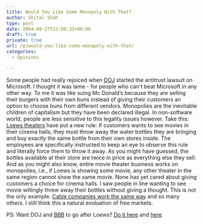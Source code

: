 ```yaml
---
title: Would You Like Some Monopoly With That?
author: Shital Shah
type: post
date: 2004-09-27T23:09:33+00:00
draft: true
private: true
url: /p/would-you-like-some-monopoly-with-that/
categories:
  - Opinions

---
```

Some people had really rejoiced when [DOJ][1] started the antitrust lawsuit on Microsoft. I thought it was lame - for people who can't beat Microsoft in any other way. To me it was like suing Mc Donald’s because they are selling their burgers with their own buns instead of giving their customers an option to choose buns from different vendors. Monopolies are the inevitable children of capitalism but they have been declared illegal. In non-software world, people are less sensitive to this legality issues however. Take this: [Loews theaters][2] have put a new rule: If customers wants to see movies in their cinema halls, they must throw away the water bottles they are bringing and buy exactly the same bottle from their own stores inside. The employees are specifically instructed to keep an eye to observe this rule and literally force them to throw it away. As you might have guessed, the bottles available at their store are twice in price as everything else they sell. And as you might also know, entire movie theater business works on monopolies, i.e., if Loews is showing some movie, any other theater in the same region cannot show the same movie. None has yet cared about giving customers a choice for cinema halls. I saw people in line wanting to see movie willingly threw away their bottles without giving a thought. This is not the only example. [Cable companies work the same way][3] and so many others. I still think this a natural evoluation of free markets.

PS: Want DOJ and [BBB][4] to go after Loews? [Do it here][5] and [here][6].

 [1]: http://www.usdoj.gov/
 [2]: http://www.enjoytheshow.com/
 [3]: http://www.consumersunion.org/telecom/cable103.htm
 [4]: http://www.bbb.org
 [5]: mailto:AskDOJ@usdoj.gov
 [6]: http://complaints.bbb.org